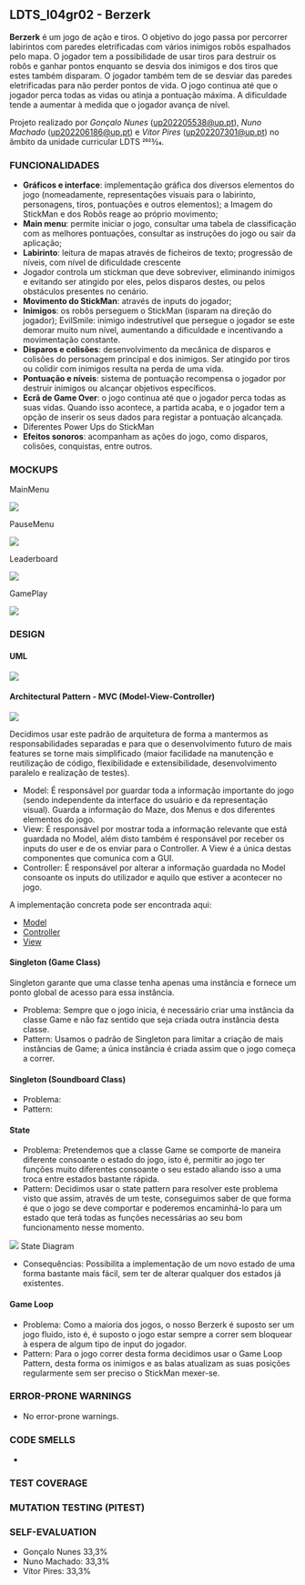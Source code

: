 ## LDTS_l04gr02 - Berzerk

**Berzerk** é um jogo de ação e tiros. O objetivo do jogo passa por percorrer labirintos com paredes eletrificadas com vários inimigos robôs espalhados pelo mapa. O jogador tem a possibilidade de usar tiros para destruir os robôs e ganhar pontos enquanto se desvia dos inimigos e dos tiros que estes também disparam. O jogador também tem de se desviar das paredes eletrificadas para não perder pontos de vida. O jogo continua até que o jogador perca todas as vidas ou atinja a pontuação máxima. A dificuldade tende a aumentar à medida que o jogador avança de nível.


Projeto realizado por *Gonçalo Nunes* (up202205538@up.pt), *Nuno Machado* (up202206186@up.pt) e *Vítor Pires* (up202207301@up.pt) no âmbito da unidade curricular LDTS 2023⁄24.

### FUNCIONALIDADES

- **Gráficos e interface**: implementação gráfica dos diversos elementos do jogo (nomeadamente, representações visuais para o labirinto, personagens, tiros, pontuações e outros elementos); a Imagem do StickMan e dos Robôs reage ao próprio movimento;
- **Main menu**: permite iniciar o jogo, consultar uma tabela de classificação com as melhores pontuações, consultar as instruções do jogo ou sair da aplicação;
- **Labirinto**: leitura de mapas através de ficheiros de texto; progressão de níveis, com nível de dificuldade crescente
- Jogador controla um stickman que deve sobreviver, eliminando inimigos e evitando ser atingido por eles, pelos disparos destes, ou pelos obstáculos presentes no cenário.
- **Movimento do StickMan**: através de inputs do jogador;
- **Inimigos**: os robôs perseguem o StickMan (isparam na direção do jogador); EvilSmile: inimigo indestrutível que persegue o jogador se este demorar muito num nível, aumentando a dificuldade e incentivando a movimentação constante.
- **Disparos e colisões**: desenvolvimento da mecânica de disparos e colisões do personagem principal e dos inimigos. Ser atingido por tiros ou colidir com inimigos resulta na perda de uma vida.
- **Pontuação e níveis**: sistema de pontuação recompensa o jogador por destruir inimigos ou alcançar objetivos específicos.
- **Ecrã de Game Over**: o jogo continua até que o jogador perca todas as suas vidas. Quando isso acontece, a partida acaba, e o jogador tem a opção de inserir os seus dados para registar a pontuação alcançada.
- Diferentes Power Ups do StickMan
- **Efeitos sonoros**: acompanham as ações do jogo, como disparos, colisões, conquistas, entre outros.

### MOCKUPS

MainMenu

![](images/MainMenu.png)

PauseMenu

![](images/PauseMenu.png)

Leaderboard

![](images/LeaderBoard.png)

GamePlay

![](images/gameplay.png)


### DESIGN

#### UML

![](images/uml.png)

#### Architectural Pattern - MVC (Model-View-Controller)

![](images/mvc.png)

Decidimos usar este padrão de arquitetura de forma a mantermos as responsabilidades separadas e para que o desenvolvimento futuro de mais features se torne mais simplificado (maior facilidade na manutenção e reutilização de código, flexibilidade e extensibilidade, desenvolvimento paralelo e realização de testes).

- Model: É responsável por guardar toda a informação importante do jogo (sendo independente da interface do usuário e da representação visual). Guarda a informação do Maze, dos Menus e dos diferentes elementos do jogo.
- View: É responsável por mostrar toda a informação relevante que está guardada no Model, além disto também é responsável por receber os inputs do user e de os enviar para o Controller. A View é a única destas componentes que comunica com a GUI.
- Controller: É responsável por alterar a informação guardada no Model consoante os inputs do utilizador e aquilo que estiver a acontecer no jogo.

A implementação concreta pode ser encontrada aqui:
- [Model](https://github.com/FEUP-LDTS-2023/project-l04gr02/tree/main/src/main/java/com/ld04gr02/berzerk/model)
- [Controller](https://github.com/FEUP-LDTS-2023/project-l04gr02/tree/main/src/main/java/com/ld04gr02/berzerk/controller)
- [View](https://github.com/FEUP-LDTS-2023/project-l04gr02/tree/9e535c984c979dfa7cf10b7be44f49e298b246de/src/main/java/com/ld04gr02/berzerk/view)


#### Singleton (Game Class)

Singleton garante que uma classe tenha apenas uma instância e fornece um ponto global de acesso para essa instância.

- Problema: Sempre que o jogo inicia, é necessário criar uma instância da classe Game e não faz sentido que seja criada outra instância desta classe.
- Pattern: Usamos o padrão de Singleton para limitar a criação de mais instâncias de Game; a única instância é criada assim que o jogo começa a correr.

#### Singleton (Soundboard Class)

- Problema: 
- Pattern: 

#### State

- Problema: Pretendemos que a classe Game se comporte de maneira diferente consoante o estado do jogo, isto é, permitir ao jogo ter funções muito diferentes consoante o seu estado aliando isso a uma troca entre estados bastante rápida.
- Pattern: Decidimos usar o state pattern para resolver este problema visto que assim, através de um teste, conseguimos saber de que forma é que o jogo se deve comportar e poderemos encaminhá-lo para um estado que terá todas as funções necessárias ao seu bom funcionamento nesse momento.
  

![](images/stateDiagram.png)
State Diagram

- Consequências: Possibilita a implementação de um novo estado de uma forma bastante mais fácil, sem ter de alterar qualquer dos estados já existentes.

#### Game Loop

- Problema: Como a maioria dos jogos, o nosso Berzerk é suposto ser um jogo fluido, isto é, é suposto o jogo estar sempre a correr sem bloquear à espera de algum tipo de input do jogador.
- Pattern: Para o jogo correr desta forma decidimos usar o Game Loop Pattern, desta forma os inimigos e as balas atualizam as suas posições regularmente sem ser preciso o StickMan mexer-se.

### ERROR-PRONE WARNINGS
- No error-prone warnings.

### CODE SMELLS

- 

### TEST COVERAGE




### MUTATION TESTING (PITEST)




### SELF-EVALUATION

- Gonçalo Nunes 33,3%
- Nuno Machado: 33,3%
- Vítor Pires: 33,3%